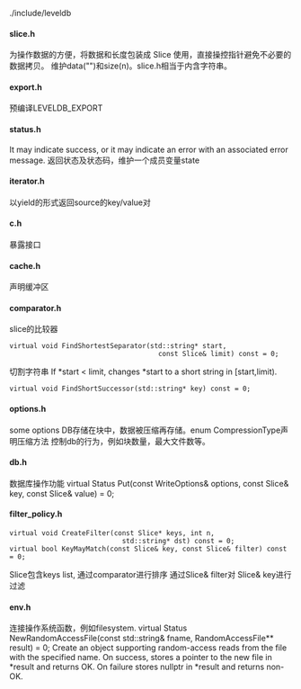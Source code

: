 ./include/leveldb
#### slice.h
为操作数据的方便，将数据和长度包装成 Slice 使用，直接操控指针避免不必要的数据拷贝。
维护data("")和size(n)。slice.h相当于内含字符串。

#### export.h
预编译LEVELDB_EXPORT

#### status.h
It may indicate success, or it may indicate an error with an associated error message.
返回状态及状态码，维护一个成员变量state

#### iterator.h
以yield的形式返回source的key/value对

#### c.h
暴露接口

#### cache.h
声明缓冲区

#### comparator.h
slice的比较器
```
virtual void FindShortestSeparator(std::string* start,
                                     const Slice& limit) const = 0;
```
切割字符串 
If *start < limit, changes *start to a short string in [start,limit).

```
virtual void FindShortSuccessor(std::string* key) const = 0;
```
#### options.h
some options
DB存储在块中，数据被压缩再存储。enum CompressionType声明压缩方法
控制db的行为，例如块数量，最大文件数等。

#### db.h
数据库操作功能
virtual Status Put(const WriteOptions& options, const Slice& key,
                     const Slice& value) = 0;
#### filter_policy.h
```
virtual void CreateFilter(const Slice* keys, int n,
                            std::string* dst) const = 0;
virtual bool KeyMayMatch(const Slice& key, const Slice& filter) const = 0;
```
Slice包含keys list, 通过comparator进行排序
通过Slice& filter对 Slice& key进行过滤

#### env.h
连接操作系统函数，例如filesystem.
virtual Status NewRandomAccessFile(const std::string& fname,
                                     RandomAccessFile** result) = 0;
Create an object supporting random-access reads from the file with the
specified name.  On success, stores a pointer to the new file in
*result and returns OK.  On failure stores nullptr in *result and
returns non-OK.




